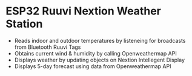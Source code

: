 # ESP32 Ruuvi Nextion Weather Station

* Reads indoor and outdoor temperatures by listeneing for broadcasts from Bluetooth Ruuvi Tags
* Obtains current wind & humidity by calling Openweathermap API
* Displays weather by updating objects on Nextion Intellegent Display
* Displays 5-day forecast using data from Openweathermap API
